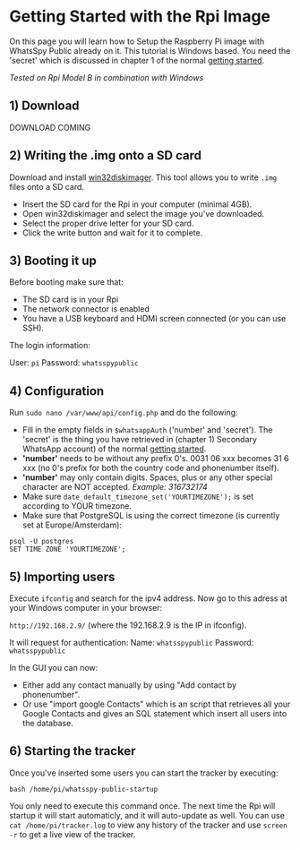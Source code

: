 # Getting Started with the Rpi Image

On this page you will learn how to Setup the Raspberry Pi image with WhatsSpy Public already on it. This tutorial is Windows based. You need the 'secret' which is discussed in chapter 1 of the normal [getting started](getting-started).

*Tested on Rpi Model B in combination with Windows*

## 1) Download

DOWNLOAD COMING

## 2) Writing the .img onto a SD card

Download and install [win32diskimager](http://sourceforge.net/projects/win32diskimager/). This tool allows you to write `.img` files onto a SD card.

* Insert the SD card for the Rpi in your computer (minimal 4GB).
* Open win32diskimager and select the image you've downloaded.
* Select the proper drive letter for your SD card.
* Click the write button and wait for it to complete.


## 3) Booting it up

Before booting make sure that:

* The SD card is in your Rpi
* The network connector is enabled
* You have a USB keyboard and HDMI screen connected (or you can use SSH).


The login information:

User: `pi`
Password: `whatsspypublic`

## 4) Configuration

Run `sudo nano /var/www/api/config.php` and do the following:

* Fill in the empty fields in `$whatsappAuth` ('number' and 'secret'). The 'secret' is the thing you have retrieved in (chapter 1) Secondary WhatsApp account) of the normal [getting started](getting-started).
* **'number'** needs to be <countrycode><phonenumber> without any prefix 0's. 0031 06 xxx becomes 31 6 xxx (no 0's prefix for both the country code and phonenumber itself).
* **'number'** may only contain digits. Spaces, plus or any other special character are NOT accepted. *Example: 316732174*
* Make sure `date_default_timezone_set('YOURTIMEZONE');` is set according to YOUR timezone.
* Make sure that PostgreSQL is using the correct timezone (is currently set at Europe/Amsterdam):
```
psql -U postgres
SET TIME ZONE 'YOURTIMEZONE';
```



## 5) Importing users

Execute `ifconfig` and search for the ipv4 address. Now go to this adress at your Windows computer in your browser:

`http://192.168.2.9/` (where the 192.168.2.9 is the IP in ifconfig).

It will request for authentication:
Name: `whatsspypublic`
Password: `whatsspypublic`

In the GUI you can now:

* Either add any contact manually by using "Add contact by phonenumber".
* Or use "import google Contacts" which is an script that retrieves all your Google Contacts and gives an SQL statement which insert all users into the database.

## 6) Starting the tracker

Once you've inserted some users you can start the tracker by executing:

`bash /home/pi/whatsspy-public-startup`

You only need to execute this command once. The next time the Rpi will startup it will start automaticly, and it will auto-update as well. You can use `cat /home/pi/tracker.log` to view any history of the tracker and use `screen -r` to get a live view of the tracker.

